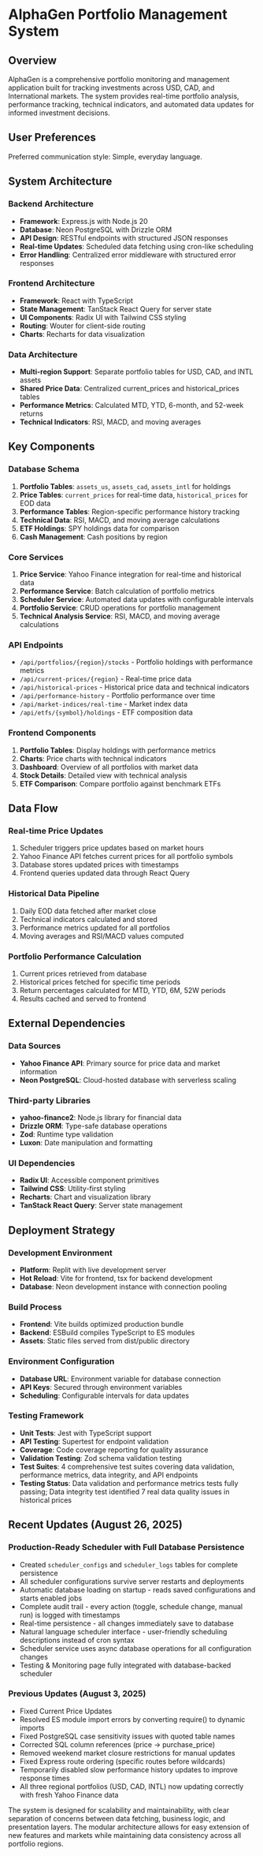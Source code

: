 # AlphaGen Portfolio Management System

## Overview

AlphaGen is a comprehensive portfolio monitoring and management application built for tracking investments across USD, CAD, and International markets. The system provides real-time portfolio analysis, performance tracking, technical indicators, and automated data updates for informed investment decisions.

## User Preferences

Preferred communication style: Simple, everyday language.

## System Architecture

### Backend Architecture
- **Framework**: Express.js with Node.js 20
- **Database**: Neon PostgreSQL with Drizzle ORM
- **API Design**: RESTful endpoints with structured JSON responses
- **Real-time Updates**: Scheduled data fetching using cron-like scheduling
- **Error Handling**: Centralized error middleware with structured error responses

### Frontend Architecture
- **Framework**: React with TypeScript
- **State Management**: TanStack React Query for server state
- **UI Components**: Radix UI with Tailwind CSS styling
- **Routing**: Wouter for client-side routing
- **Charts**: Recharts for data visualization

### Data Architecture
- **Multi-region Support**: Separate portfolio tables for USD, CAD, and INTL assets
- **Shared Price Data**: Centralized current_prices and historical_prices tables
- **Performance Metrics**: Calculated MTD, YTD, 6-month, and 52-week returns
- **Technical Indicators**: RSI, MACD, and moving averages

## Key Components

### Database Schema
1. **Portfolio Tables**: `assets_us`, `assets_cad`, `assets_intl` for holdings
2. **Price Tables**: `current_prices` for real-time data, `historical_prices` for EOD data
3. **Performance Tables**: Region-specific performance history tracking
4. **Technical Data**: RSI, MACD, and moving average calculations
5. **ETF Holdings**: SPY holdings data for comparison
6. **Cash Management**: Cash positions by region

### Core Services
1. **Price Service**: Yahoo Finance integration for real-time and historical data
2. **Performance Service**: Batch calculation of portfolio metrics
3. **Scheduler Service**: Automated data updates with configurable intervals
4. **Portfolio Service**: CRUD operations for portfolio management
5. **Technical Analysis Service**: RSI, MACD, and moving average calculations

### API Endpoints
- `/api/portfolios/{region}/stocks` - Portfolio holdings with performance metrics
- `/api/current-prices/{region}` - Real-time price data
- `/api/historical-prices` - Historical price data and technical indicators
- `/api/performance-history` - Portfolio performance over time
- `/api/market-indices/real-time` - Market index data
- `/api/etfs/{symbol}/holdings` - ETF composition data

### Frontend Components
1. **Portfolio Tables**: Display holdings with performance metrics
2. **Charts**: Price charts with technical indicators
3. **Dashboard**: Overview of all portfolios with market data
4. **Stock Details**: Detailed view with technical analysis
5. **ETF Comparison**: Compare portfolio against benchmark ETFs

## Data Flow

### Real-time Price Updates
1. Scheduler triggers price updates based on market hours
2. Yahoo Finance API fetches current prices for all portfolio symbols
3. Database stores updated prices with timestamps
4. Frontend queries updated data through React Query

### Historical Data Pipeline
1. Daily EOD data fetched after market close
2. Technical indicators calculated and stored
3. Performance metrics updated for all portfolios
4. Moving averages and RSI/MACD values computed

### Portfolio Performance Calculation
1. Current prices retrieved from database
2. Historical prices fetched for specific time periods
3. Return percentages calculated for MTD, YTD, 6M, 52W periods
4. Results cached and served to frontend

## External Dependencies

### Data Sources
- **Yahoo Finance API**: Primary source for price data and market information
- **Neon PostgreSQL**: Cloud-hosted database with serverless scaling

### Third-party Libraries
- **yahoo-finance2**: Node.js library for financial data
- **Drizzle ORM**: Type-safe database operations
- **Zod**: Runtime type validation
- **Luxon**: Date manipulation and formatting

### UI Dependencies
- **Radix UI**: Accessible component primitives
- **Tailwind CSS**: Utility-first styling
- **Recharts**: Chart and visualization library
- **TanStack React Query**: Server state management

## Deployment Strategy

### Development Environment
- **Platform**: Replit with live development server
- **Hot Reload**: Vite for frontend, tsx for backend development
- **Database**: Neon development instance with connection pooling

### Build Process
- **Frontend**: Vite builds optimized production bundle
- **Backend**: ESBuild compiles TypeScript to ES modules
- **Assets**: Static files served from dist/public directory

### Environment Configuration
- **Database URL**: Environment variable for database connection
- **API Keys**: Secured through environment variables
- **Scheduling**: Configurable intervals for data updates

### Testing Framework
- **Unit Tests**: Jest with TypeScript support
- **API Testing**: Supertest for endpoint validation
- **Coverage**: Code coverage reporting for quality assurance
- **Validation Testing**: Zod schema validation testing
- **Test Suites**: 4 comprehensive test suites covering data validation, performance metrics, data integrity, and API endpoints
- **Testing Status**: Data validation and performance metrics tests fully passing; Data integrity test identified 7 real data quality issues in historical prices

## Recent Updates (August 26, 2025)

### Production-Ready Scheduler with Full Database Persistence
- Created `scheduler_configs` and `scheduler_logs` tables for complete persistence
- All scheduler configurations survive server restarts and deployments
- Automatic database loading on startup - reads saved configurations and starts enabled jobs
- Complete audit trail - every action (toggle, schedule change, manual run) is logged with timestamps
- Real-time persistence - all changes immediately save to database
- Natural language scheduler interface - user-friendly scheduling descriptions instead of cron syntax
- Scheduler service uses async database operations for all configuration changes
- Testing & Monitoring page fully integrated with database-backed scheduler

### Previous Updates (August 3, 2025)
- Fixed Current Price Updates
- Resolved ES module import errors by converting require() to dynamic imports
- Fixed PostgreSQL case sensitivity issues with quoted table names
- Corrected SQL column references (price → purchase_price)
- Removed weekend market closure restrictions for manual updates
- Fixed Express route ordering (specific routes before wildcards)
- Temporarily disabled slow performance history updates to improve response times
- All three regional portfolios (USD, CAD, INTL) now updating correctly with fresh Yahoo Finance data

The system is designed for scalability and maintainability, with clear separation of concerns between data fetching, business logic, and presentation layers. The modular architecture allows for easy extension of new features and markets while maintaining data consistency across all portfolio regions.